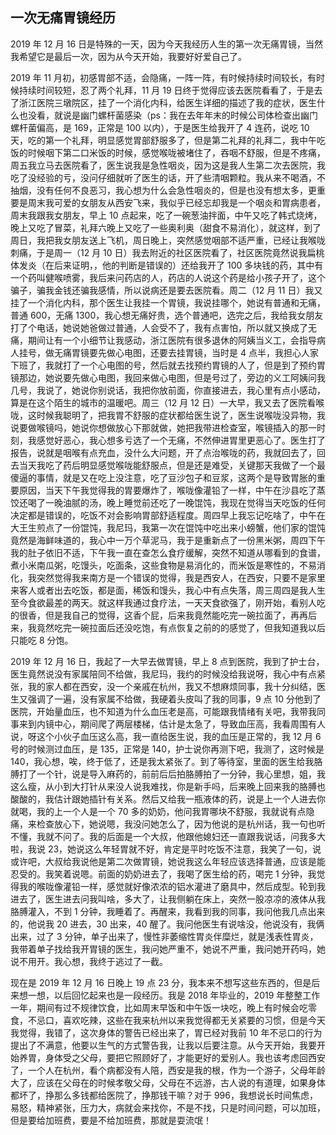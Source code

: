 ## 一次无痛胃镜经历

2019 年 12 月 16 日是特殊的一天，因为今天我经历人生的第一次无痛胃镜，当然我希望它是最后一次，因为从今天开始，我要好好爱自己了。

2019 年 11 月初，初感胃部不适，会隐痛，一阵一阵，有时候持续时间较长，有时候持续时间较短，忍了两个礼拜，11 月 19 日终于觉得应该去医院看看了，于是去了浙江医院三墩院区，挂了一个消化内科，给医生详细的描述了我的症状，医生什么也没看，就说是幽门螺杆菌感染（ps：我在去年年末的时候公司体检查出幽门螺杆菌偏高，是 169，正常是 100 以内），于是医生给我开了 4 连药，说吃 10 天，吃的第一个礼拜，明显感觉胃部舒服多了，但是第二礼拜的礼拜二，我中午吃饭的时候咽下第二口米饭的时候，感觉喉咙被堵住了，吞咽不舒服，但是不疼痛，周五我立马去医院看了，医生说我是急性咽炎，因为这是我人生第二次去医院，我吃了没经验的亏，没问仔细就听了医生的话，开了些清咽颗粒。我从来不喝酒，不抽烟，没有任何不良恶习，我心想为什么会急性咽炎的，但是也没有想太多，更重要是周末我可爱的女朋友从西安飞来，我似乎已经忘却我是一个咽炎和胃病患者，周末我跟我女朋友，早上 10 点起来，吃了一碗葱油拌面，中午又吃了韩式烧烤，晚上又吃了冒菜，礼拜六晚上又吃了一些奥利奥（甜食不易消化），就这样，到了周日，我把我女朋友送上飞机，周日晚上，突然感觉咽部不适严重，已经让我喉咙刺痛，于是周一（12 月 10 日）我去附近的社区医院看了，社区医院竟然说我扁桃体发炎（在后来证明，，他的判断是错误的）还给我开了 100 多块钱的药，其中有一个药叫健喉喷雾，我后来问药店的人，药店的人说这个药是给小孩子开了，这个骗子，骗我金钱还骗我感情，所以说病还是要去医院看。周二（12 月 11 日）我又挂了一个消化内科，那个医生让我挂一个胃镜，我说挂哪个，她说有普通和无痛，普通 600，无痛 1300，我心想无痛好贵，选个普通吧，选完之后，我给我女朋友打了个电话，她说她爸做过普通，人会受不了，我有点害怕，所以就又换成了无痛，期间让有一个小细节让我感动，浙江医院有很多退休的阿姨当义工，会指导病人挂号，做无痛胃镜要先做心电图，还要去挂胃镜，当时是 4 点半，我担心人家下班了，我就打了一个心电图的号，然后就去找预约胃镜的人了，但是到了预约胃镜那边，她说要先做心电图，我回来做心电图，但是号过了，旁边的义工阿姨问我几号，我说了，她说你别说话，我把你放前面，你直接进去，我心里有点小感动，算是在这个陌生的城市的温暖吧。周三（12 月 12 日）一大早，我又去了医院看喉咙，这时候我聪明了，把我胃不舒服的症状都给医生说了，医生说喉咙没异物，我说要做喉镜吗，她说你想做放心下那就做，她把我带进检查室，喉镜插入的那一时刻，我感觉好恶心，我心想多亏选了一个无痛，不然伸进胃里更恶心了。医生打了报告，说就是咽喉有点充血，没什么大问题，开了点治喉咙的药，我就回去了，回去当天我吃了药后明显感觉喉咙能舒服点，但是还是难受，关键那天我做了一个最傻逼的事情，就是又在吃上没注意，吃了豆沙包子和豆浆，这两个是导致胃胀的重要原因，当天下午我觉得我的胃要爆炸了，喉咙像灌铅了一样，中午在沙县吃了蒸饺还喝了一晚油腻的汤，晚上睡觉前还吃了一晚馄饨，我现在觉得当天吃饭的任何决定都是错误的，吃饭不对会影响胃部舒适程度。周四早上我忘记吃啥了，中午在大王生煎点了一份馄饨，我尼玛，我第一次在馄饨中吃出来小螃蟹，他们家的馄饨竟然是海鲜味道的，我心中一万个草泥马，我于是重新点了一份黑米粥，周四下午我的肚子依旧不适，下午我一直在查怎么食疗缓解，突然不知道从哪看到的食谱，煮小米南瓜粥，吃馒头，吃面条，这些食物是易消化的，而米饭是寒性的，不易消化，我突然觉得我来南方是一个错误的觉得，我是西安人，在西安，只要不是家里来客人或者出去吃饭，都是面，稀饭和馒头，我心中有点失落，周三周四是我人生至今食欲最差的两天。就这样我通过食疗法，一天天食欲强了，刚开始，看别人吃的很香，但是我自己的觉得，这香个屁，后来我竟然能吃完一碗拉面了，再再后来，我竟然吃完一碗拉面后还没吃饱，有点恢复之前的的感觉了，但我知道我以后只能吃 8 分饱。

2019 年 12 月 16 日，我起了一大早去做胃镜，早上 8 点到医院，我到了护士台，医生竟然说没有家属陪同不给做，我尼玛，我约的时候没给我说呀，我心中有点紧张，我的家人都在西安，没一个亲戚在杭州，我又不想麻烦同事，我十分纠结，医生又强调了一遍，没有家属不给做，我硬着头皮叫了我的同事，9 点 10 分他到了医院，开始量血压，也不知道为什么血压老是高，可能跟我情绪有关吧，我带我同事来到内镜中心，期间爬了两层楼梯，估计是太急了，导致血压高，我看周围有人说，呀这个小伙子血压这么高，我一直给医生说，我的血压是正常的，我 12 月 6 号的时候测过血压，是 135，正常是 140，护士说你再测下吧，我测了，这时候是 140，我心想，唉，终于低了，还是我太紧张了。到了等待室，里面的医生给我胳膊打了一个针，说是导入麻药的，前前后后拍胳膊拍了一分钟，我心里想，姐，我这么瘦，从小到大打针从来没人说我难找，你是新手吗，后来晚上回来我的胳膊也酸酸的，我估计跟她插针有关系。然后又给我一瓶液体的药，说是上一个人进去你就喝，我的上一个人是一个 70 多的奶奶，他问我胃哪块不舒服，我就说有点隐痛，来检查放心下，她说嗯，我没问她怎么了，因为他说的是杭州话，我一句也听不懂，我就不问了。我的后面是一个大叔，他跟他媳妇还一直跟我说话，问我多大啦，我说 23，她说这么年轻胃就不好，肯定是平时吃饭不注意，我笑了一句，说或许吧，大叔给我说他是第二次做胃镜，她说我这么年轻应该选择普通，应该是能忍受的。我笑着说嗯。前面的奶奶进去了，我喝了医生给的药，喝完 1 分钟，我觉得我的喉咙像灌铅一样，感觉就好像浓浓的铝水灌进了磨具中，然后成型。轮到我进去了，医生进去问我叫啥，多大了，让我侧躺在床上，突然一股凉凉的液体从我胳膊灌入，不到 1 分钟，我睡着了。再醒来，我看到我的同事，我问他我几点出来的，他说我 20 进去，30 出来，40 醒了。我问他医生有说啥没，他说没有，我俩出来，过了 3 分钟，单子出来了，慢性非萎缩性胃炎伴糜烂，就是浅表性胃炎，我带着单子找给我开胃镜的医生，我问她严重不，她说不严重，我问她开药吗，她说不用开。我心想，我终于逃过了一截。

现在是 2019 年 12 月 16 日晚上 19 点 23 分，我本来不想写这些东西的，但是后来想一想，以后回忆起来也是一段经历。我是 2018 年毕业的，2019 年整整工作一年，期间有过不规律饮食，比如周末早饭和中午饭一块吃，晚上有时候会吃零食，不忌口，喜欢吃辣，这些在我来杭州以来我觉得都无关紧要的习惯，但是今天我觉得，我错了，这次身体的警告已经出来了，胃已经对我前 10 年不忌口的行为提出了不满意，他要以生气的方式警告我，让我以后要注意。从今天开始，我要开始养胃，身体受之父母，要把它照顾好了，才能更好的爱别人。我也该考虑回西安了，一个人在杭州，看个病都没有人陪，西安是我的根，作为一个游子，父母年龄大了，应该在父母在的时候孝敬父母，父母在不远游，古人说的有道理，如果身体都坏了，挣那么多钱都给医院了，挣那钱干嘛？对于 996，我想说长时间焦虑，易怒，精神紧张，压力大，病就会来找你，不是不找，只是时间问题，可以加班，但是要给加班费，要是不给加班费，那就是耍流氓！

